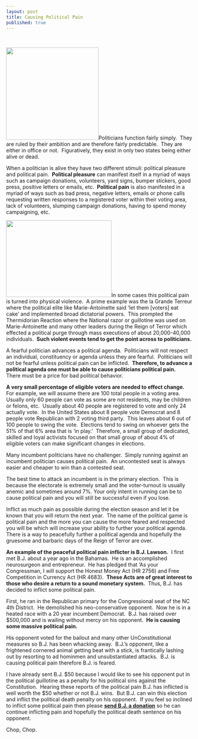 ```yaml
---
layout: post
title: Causing Political Pain
published: true
---
```

<p> </p>
<p><span><img class="alignright" title="Pinata" src="{{ site.baseurl }}/images/pinata.jpg" alt="" width="250" height="250" />Politicians function fairly simply.  They are ruled by their ambition and are therefore fairly predictable.  They are either in office or not.  Figuratively, they exist in only two states being either alive or dead.</span></p>
<p><span>When a politician is alive they have two different stimuli: political pleasure and political pain.  <strong>Political pleasure</strong> can manifest itself in a myriad of ways such as campaign donations, volunteers, yard signs, bumper stickers, good press, positive letters or emails, etc.  <strong>Political pain</strong> is also manifested in a myriad of ways such as bad press, negative letters, emails or phone calls requesting written responses to a registered voter within their voting area, lack of volunteers, slumping campaign donations, having to spend money campaigning, etc.</span></p>
<p><span><img class="alignleft" title="Guillotine" src="{{ site.baseurl }}/images/guillotine.jpg" alt="" width="285" height="208" />In some cases this political pain is turned into physical violence.  A prime example was the la Grande Terreur where the political elite like Marie-Antoinette said ‘let them [voters] eat cake’ and implemented broad dictatorial powers.  This prompted the Thermidorian Reaction where the National razor or guillotine was used on Marie-Antoinette and many other leaders during the Reign of Terror which effected a political purge through mass executions of about 20,000-40,000 individuals.  <strong>Such violent events tend to get the point across to politicians.</strong></span></p>
<p><span>A fearful politician advances a political agenda.  Politicians will not respect an individual, constituency or agenda unless they are fearful.  Politicians will not be fearful unless political pain can be inflicted.  <strong>Therefore, to advance a political agenda one must be able to cause politicians political pain.</strong>  There must be a price for bad political behavior.</span></p>
<p><strong>A very small percentage of eligible voters are needed to effect change.</strong>  For example, we will assume there are 100 total people in a voting area.  Usually only 60 people can vote as some are not residents, may be children or felons, etc.  Usually about 40 people are registered to vote and only 24 actually vote.  In the United States about 8 people vote Democrat and 8 people vote Republican with 2 voting third party.  This leaves about 6 out of 100 people to swing the vote.  Elections tend to swing on whoever gets the 51% of that 6% area that is ‘in play.’  Therefore, a small group of dedicated, skilled and loyal activists focused on that small group of about 4% of eligible voters can make significant changes in elections.</p>
<p>Many incumbent politicians have no challenger.  Simply running against an incumbent politician causes political pain.  An uncontested seat is always easier and cheaper to win than a contested seat.</p>
<p>The best time to attack an incumbent is in the primary election.  This is because the electorate is extremely small and the voter-turnout is usually anemic and sometimes around 7%. Your only intent in running can be to cause political pain and you will still be successful even if you lose.</p>
<p>Inflict as much pain as possible during the election season and let it be known that you will return the next year.  The name of the political game is political pain and the more you can cause the more feared and respected you will be which will increase your ability to further your political agenda.  There is a way to peacefully further a political agenda and hopefully the gruesome and barbaric days of the Reign of Terror are over.</p>
<p><strong>An example of the peaceful political pain inflicter is B.J. Lawson.</strong>  I first met B.J. about a year ago in the Bahamas.  He is an accomplished neurosurgeon and entrepreneur.  He has pledged that ‘As your Congressman, I will support the Honest Money Act (HR 2756) and Free Competition in Currency Act (HR 4683).  <strong>These Acts are of great interest to those who desire a return to a sound monetary system.</strong>  Thus, B.J. has decided to inflict some political pain.</p>
<p>First, he ran in the Republican primary for the Congressional seat of the NC 4th District.  He demolished his neo-conservative opponent.  Now he is in a heated race with a 20 year incumbent Democrat.  B.J. has raised over $500,000 and is wailing without mercy on his opponent.  <strong>He is causing some massive political pain.</strong></p>
<p>His opponent voted for the bailout and many other UnConstitutional measures so B.J. has been whacking away.  B.J.’s opponent, like a frightened cornered animal getting beat with a stick, is frantically lashing out by resorting to ad hominmen and unsubstantiated attacks.  B.J. is causing political pain therefore B.J. is feared.</p>
<p>I have already sent B.J. $50 because I would like to see his opponent put in the political guillotine as a penalty for his political sins against the Constitution.  Hearing these reports of the political pain B.J. has inflicted is well worth the $50 whether or not B.J. wins.  But B.J. can win this election and inflict the political death penalty on his opponent.  If you feel so inclined to inflict some political pain then please <a href="http://www.lawsonforcongress.com/" target="_blank"><strong>send B.J. a donation</strong></a> so he can continue inflicting pain and hopefully the political death sentence on his opponent.</p>
<p><span>Chop, Chop.</span></p>
